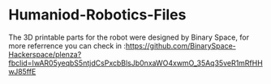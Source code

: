# Humaniod-Robotics-Files

The 3D printable parts for the robot were designed by Binary Space, for more referrence you can check in :https://github.com/BinarySpace-Hackerspace/plenza?fbclid=IwAR05yeqbS5ntjdCsPxcbBlsJb0nxaWO4xwmO_35Aq35veR1mRfHHwJ85ffE
